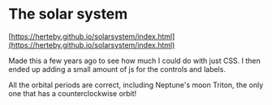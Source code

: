 # The solar system

[https://herteby.github.io/solarsystem/index.html](https://herteby.github.io/solarsystem/index.html)

Made this a few years ago to see how much I could do with just CSS. I then ended up adding a small amount of js for the controls and labels.

All the orbital periods are correct, including Neptune's moon Triton, the only one that has a counterclockwise orbit!